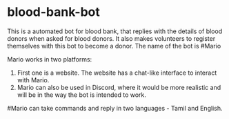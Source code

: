 # blood-bank-bot
This is a automated bot for blood bank, that replies with the details of blood donors when asked for blood donors. It also makes volunteers to register themselves with this bot to become a donor.
The name of the bot is #Mario

Mario works in two platforms:
1) First one is a website. The website has a chat-like interface to interact with Mario.
2) Mario can also be used in Discord, where it would be more realistic and will be in the way the bot is intended to work.

#Mario can take commands and reply in two languages - Tamil and English.
